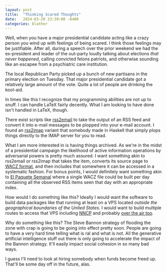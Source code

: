 ```yaml
---
layout: post
title:  "Thinking Scared Thoughts"
date:   2024-03-20 23:39:00 -0400
categories: blather
---
```

Well, when you have a major presidential candidate acting like a crazy person you wind up with feelings of being scared.  I think those feelings may be justifiable.  After all, during a speech over the prior weekend we had the ex-president and leader of the out-party loudly talking about elections *that never happened*, calling convicted felons patriots, and otherwise sounding like an escapee from a psychiatric care institution.

The local Republican Party picked up a bunch of new partisans in the primary election on Tuesday.  That major presidential candidate got a relatively large amount of the vote.  Quite a lot of people are drinking the kool-aid.

In times like this I recognize that my programming abilities are not up to snuff.  I can handle LaTeX fairly decently.  What I am looking to have done isn't handled in LaTeX, though.

There exist scripts like [rss2email](https://github.com/rss2email/rss2email) to take the output of an RSS feed and convert it into e-mail messages to be plopped into your e-mail account.  I found an [rss2imap](https://github.com/cordawyn/rss2imap) variant that somebody made in Haskell that simply plops things directly to the IMAP server for you to read.

What I am more interested in is having things archived.  As we're in the midst of a presidential campaign the likelihood of active information operations by adversarial powers is pretty much assured.  I want something akin to rss2email or rss2imap that takes the item, converts its source page to [WACZ format](https://specs.webrecorder.net/wacz/1.1.1/), and then includes that somewhere it can be accessed in a systematic fashion.  For bonus points, I would definitely want something akin to [El Paquete Semanal](https://en.wikipedia.org/w/index.php?title=El_Paquete_Semanal&oldid=1211054142) where a single WACZ file could be built per day containing all the observed RSS items seen that day with an appropriate index.

How would I do something like this?  Ideally I would want the software to build data packages like that running at least on a VPS located *outside the geographical boundaries of the United States*.  I would want to build multiple routes to access that VPS including [NNCP](http://www.nncpgo.org/) and probably [over the air too](https://web.archive.org/web/20230927022215/https://www.nutsvolts.com/magazine/article/may2015_Steber).

Why do something like this?  The Steve Bannon strategy of flooding the zone with crap is going to be going into effect pretty soon.  People are going to have a very hard time telling what is ral and what is not.  All the generative artificial intelligence stuff out there is only going to accelerate the impact of the Bannon strategy.  It'll easily impact social cohesion in so many bad ways.

I guess I'll need to look at hiring somebody when funds become freed up.  That'll be some day off in the future, alas.
